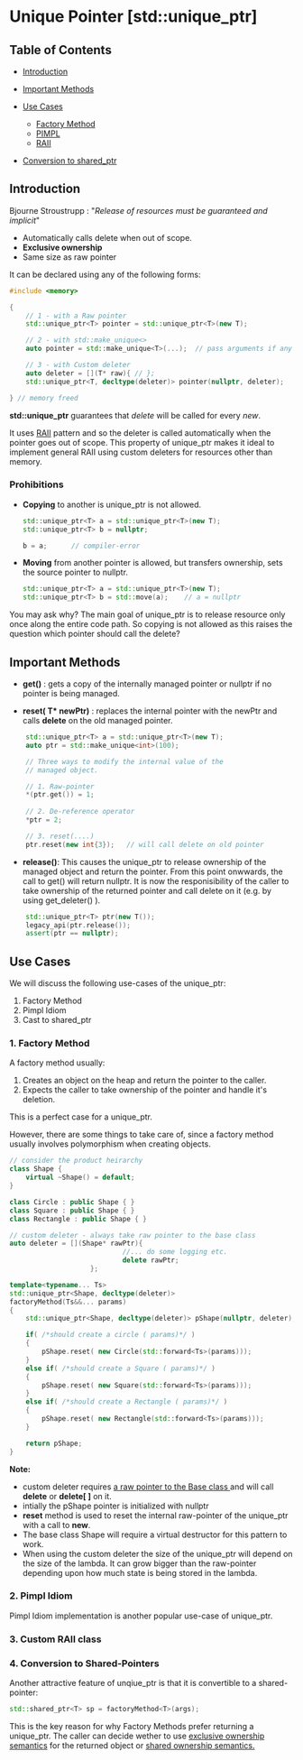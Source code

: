 #  Unique Pointer [std::unique_ptr]

## Table of Contents

- [Introduction](#unique-pointer-stdunique_ptr)
- [Important Methods](#important-methods)

- [Use Cases](#important-methods)
    - [Factory Method](#1-factory-method)
    - [PIMPL](#2-pimpl-idiom)
    - [RAII ](#2-pimpl-idiom)

- [Conversion to shared_ptr](#3-conversion-to-shared-pointers)


## Introduction

Bjourne Stroustrupp
: "*Release of resources must be guaranteed and implicit*"

-   Automatically calls delete when out of scope.
-   **Exclusive ownership** 
-   Same size as raw pointer

It can be declared using any of the following forms:

```cpp
#include <memory>

{
    // 1 - with a Raw pointer
    std::unique_ptr<T> pointer = std::unique_ptr<T>(new T);

    // 2 - with std::make_unique<>
    auto pointer = std::make_unique<T>(...);  // pass arguments if any

    // 3 - with Custom deleter
    auto deleter = [](T* raw){ // };
    std::unique_ptr<T, decltype(deleter)> pointer(nullptr, deleter); 

} // memory freed
```

**std::unique_ptr** guarantees that *delete* will be called for every *new*. <p> 
It uses [RAII](./RAII.md) pattern and so the deleter is called automatically when the pointer goes out of scope. This property of unique_ptr makes it ideal to implement general RAII using custom deleters for resources other than memory.

### Prohibitions

- **Copying**  to another is unique_ptr is not allowed.

    ```cpp
    std::unique_ptr<T> a = std::unique_ptr<T>(new T);
    std::unique_ptr<T> b = nullptr;

    b = a;      // compiler-error
    ```

- **Moving** from another pointer is allowed, but transfers ownership, sets the source pointer to nullptr.

    ```cpp
    std::unique_ptr<T> a = std::unique_ptr<T>(new T);
    std::unique_ptr<T> b = std::move(a);    // a = nullptr 
    ```

You may ask why?
The main goal of unique_ptr is to release resource only once along the entire code path. So copying is not allowed as this raises the question which pointer should call the delete? 

## Important Methods
- __get()__ :  gets a copy of the internally managed pointer or nullptr if no pointer is being managed.

- __reset( T* newPtr)__ : replaces the internal pointer with the newPtr and calls __delete__ on the old managed pointer. 

```cpp
    std::unique_ptr<T> a = std::unique_ptr<T>(new T);
    auto ptr = std::make_unique<int>(100);

    // Three ways to modify the internal value of the
    // managed object.

    // 1. Raw-pointer
    *(ptr.get()) = 1;
    
    // 2. De-reference operator
    *ptr = 2;

    // 3. reset(....)
    ptr.reset(new int{3});   // will call delete on old pointer
```

- **release()**:  This causes the unique_ptr to release ownership of the managed object and return the pointer. From this point onwwards, the call to get() will return nullptr. It is now the responisibility of the caller to take ownership of the returned pointer and call delete on it (e.g. by using get_deleter() ). 
```cpp
    std::unique_ptr<T> ptr(new T());
    legacy_api(ptr.release());
    assert(ptr == nullptr);
```

## Use Cases 

We will discuss the following use-cases of the unique_ptr:
1.  Factory Method
2. Pimpl Idiom
3. Cast to shared_ptr

### 1. Factory Method
A factory method usually: 
1.  Creates an object on the heap and return the pointer to the caller. 
2.  Expects the caller to take ownership of the pointer and handle it's deletion.

This is a perfect case for a unique_ptr. <p>
However, there are some things to take care of, since a factory method usually involves polymorphism when creating objects.

```cpp
// consider the product heirarchy
class Shape {
    virtual ~Shape() = default;
}

class Circle : public Shape { }
class Square : public Shape { }
class Rectangle : public Shape { }

// custom deleter - always take raw pointer to the base class
auto deleter = [](Shape* rawPtr){ 
                            //... do some logging etc.
                            delete rawPtr;
                    };

template<typename... Ts>
std::unique_ptr<Shape, decltype(deleter)>
factoryMethod(Ts&&... params)
{
    std::unique_ptr<Shape, decltype(deleter)> pShape(nullptr, deleter);

    if( /*should create a circle ( params)*/ )
    {
        pShape.reset( new Circle(std::forward<Ts>(params)));
    }
    else if( /*should create a Square ( params)*/ )
    {
        pShape.reset( new Square(std::forward<Ts>(params)));
    }
    else if( /*should create a Rectangle ( params)*/ )
    {
        pShape.reset( new Rectangle(std::forward<Ts>(params)));
    }    

    return pShape;
}
```

**Note:**
-   custom deleter requires <u>a raw pointer to the Base class </u> and will call **delete** or **delete[ ]** on it. 
- intially the pShape pointer is initialized with nullptr
-   **reset** method is used to reset the internal raw-pointer of the unique_ptr with a call to **new**. 
- The base class Shape will require a virtual destructor for this pattern to work.
- When using the custom deleter the size of the unique_ptr will depend on the size of the lambda. It can grow bigger than the raw-pointer depending upon how much state is being stored in the lambda.


### 2. Pimpl Idiom

Pimpl Idiom implementation is another popular use-case of unique_ptr.

### 3. Custom RAII class 



### 4. Conversion to Shared-Pointers

Another attractive feature of unqiue_ptr is that it is convertible to a shared-pointer:

```cpp
std::shared_ptr<T> sp = factoryMethod<T>(args);
```
This is the key reason for why Factory Methods prefer returning a unique_ptr. The caller can decide wether to use <u>exclusive ownership semantics</u> for the returned object or <u>shared ownership semantics.</u> 

